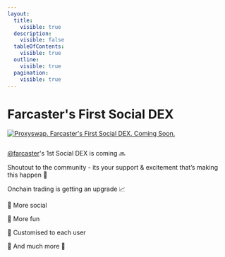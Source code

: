 ```yaml
---
layout:
  title:
    visible: true
  description:
    visible: false
  tableOfContents:
    visible: true
  outline:
    visible: true
  pagination:
    visible: true
---
```


# Farcaster's First Social DEX

[![Proxyswap. Farcaster's First Social DEX. Coming Soon.](../.gitbook/assets/socialdex.png)](https://warpcast.com/proxyswap/0xe5d67063)

<figure><img src="../.gitbook/assets/socialdex.png" alt=""><figcaption></figcaption></figure>

[@farcaster](https://warpcast.com/farcaster)'s 1st Social DEX is coming 🔜

Shoutout to the community - its your support & excitement that’s making this happen 💙

Onchain trading is getting an upgrade 📈

🔹 More social

🔹 More fun

🔹 Customised to each user

🔹 And much more 🍳
